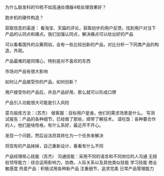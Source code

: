 为什么联发科的10核不如高通处理器4核处理效果好？

跑步机的硬件构造？

获取信息的渠道：
看淘宝、天猫的评论，获取初步的用户反馈，找到用户对当下产品的认同点和痛点。我们加强认同点，解决痛点可以给出好的产品  

可以看看国外的众筹网站，会有一些比较创新的产品，对比分析一下同类产品的构造，外观。

产品最难的是同理心，特别是对不喜欢的东西

市场对产品有很大影响

如何让产品接受你的产品，如何创新？

用户接受你的产品后，并且产品好用，那么就可以形成口牌

产品引入功能很大可能是引入风险

菜鸟锻炼方法：（苏杰）
做客服：目标用户是谁，他们的需求场景是什么。
写测试报告：产品的各种细节，已经做了那些，顺带了解技术。
请吃饭：各种要合作的人，他们是啥性格，有什么系好，最近开不开心。

发现一个问题，然后设法将其转化为一个任务来解决

将现有的产品抹掉，自己重新设计，看看有什么不同

产品经理核心技能（苏杰）
沟通技能：采用不同的语言和不同岗位的人沟通
无授权领导能力：综合运用影响力，协商，人际关系以及其他类似技能
学习技能
商业敏感度
热爱产品：积极试用各种新产品
注重细节，追求完美
日常产品管理能力



